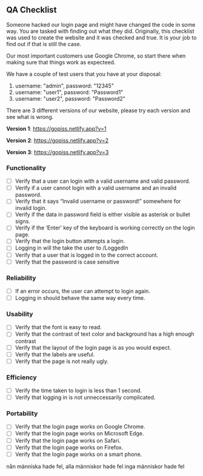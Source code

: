 ## QA Checklist

Someone hacked our login page and might have changed the code in some way. You are tasked with finding out what they did. Originally, this checklist was used to create the website and it was checked and true. It is your job to find out if that is still the case.

Our most important customers use Google Chrome, so start there when making sure that things work as expecteed.

We have a couple of test users that you have at your disposal:

1. username: "admin", password: "12345"
2. username: "user1", password: "Password1"
3. username: "user2", password: "Password2"

There are 3 different versions of our website, please try each version and see what is wrong.

**Version 1**:
https://gopiss.netlify.app?v=1

**Version 2**:
https://gopiss.netlify.app?v=2

**Version 3**:
https://gopiss.netlify.app?v=3

### Functionality

- [ ] Verify that a user can login with a valid username and valid password.
- [ ] Verify if a user cannot login with a valid username and an invalid password.
- [ ] Verify that it says “Invalid username or password!” somewhere for invalid login.
- [ ] Verify if the data in password field is either visible as asterisk or bullet signs.
- [ ] Verify if the ‘Enter’ key of the keyboard is working correctly on the login page.
- [ ] Verify that the login button attempts a login.
- [ ] Logging in will the take the user to /LoggedIn
- [ ] Verify that a user that is logged in to the correct account.
- [ ] Verify that the password is case sensitive

### Reliability

- [ ] If an error occurs, the user can attempt to login again.
- [ ] Logging in should behave the same way every time.

### Usability

- [ ] Verify that the font is easy to read.
- [ ] Verify that the contrast of text color and background has a high enough contrast
- [ ] Verify that the layout of the login page is as you would expect.
- [ ] Verify that the labels are useful.
- [ ] Verify that the page is not really ugly.

### Efficiency

- [ ] Verify the time taken to login is less than 1 second.
- [ ] Verify that logging in is not unneccessarily complicated.

### Portability

- [ ] Verify that the login page works on Google Chrome.
- [ ] Verify that the login page works on Microsoft Edge.
- [ ] Verify that the login page works on Safari.
- [ ] Verify that the login page works on Firefox.
- [ ] Verify that the login page works on a smart phone.

nån människa hade fel,
alla människor hade fel
inga människor hade fel

